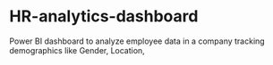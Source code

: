 # HR-analytics-dashboard
Power BI dashboard to analyze employee data in a company tracking demographics like Gender, Location, 
